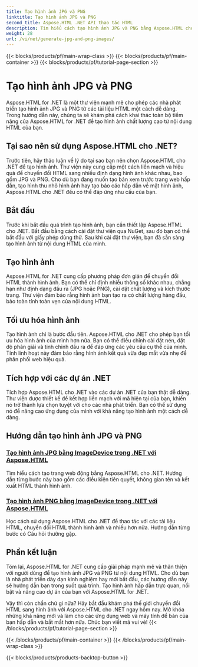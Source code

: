 ```yaml
---
title: Tạo hình ảnh JPG và PNG
linktitle: Tạo hình ảnh JPG và PNG
second_title: Aspose.HTML .NET API thao tác HTML
description: Tìm hiểu cách tạo hình ảnh JPG và PNG bằng Aspose.HTML cho .NET với hướng dẫn của chúng tôi. Tạo đồ họa tuyệt đẹp một cách dễ dàng.
weight: 28
url: /vi/net/generate-jpg-and-png-images/
---
```


{{< blocks/products/pf/main-wrap-class >}}
{{< blocks/products/pf/main-container >}}
{{< blocks/products/pf/tutorial-page-section >}}

# Tạo hình ảnh JPG và PNG

 
Aspose.HTML for .NET là một thư viện mạnh mẽ cho phép các nhà phát triển tạo hình ảnh JPG và PNG từ các tài liệu HTML một cách dễ dàng. Trong hướng dẫn này, chúng ta sẽ khám phá cách khai thác toàn bộ tiềm năng của Aspose.HTML for .NET để tạo hình ảnh chất lượng cao từ nội dung HTML của bạn.

## Tại sao nên sử dụng Aspose.HTML cho .NET?

Trước tiên, hãy thảo luận về lý do tại sao bạn nên chọn Aspose.HTML cho .NET để tạo hình ảnh. Thư viện này cung cấp một cách liền mạch và hiệu quả để chuyển đổi HTML sang nhiều định dạng hình ảnh khác nhau, bao gồm JPG và PNG. Cho dù bạn đang muốn tạo bản xem trước trang web hấp dẫn, tạo hình thu nhỏ hình ảnh hay tạo báo cáo hấp dẫn về mặt hình ảnh, Aspose.HTML cho .NET đều có thể đáp ứng nhu cầu của bạn.

## Bắt đầu

Trước khi bắt đầu quá trình tạo hình ảnh, bạn cần thiết lập Aspose.HTML cho .NET. Bắt đầu bằng cách cài đặt thư viện qua NuGet, sau đó bạn có thể bắt đầu với giấy phép dùng thử. Sau khi cài đặt thư viện, bạn đã sẵn sàng tạo hình ảnh từ nội dung HTML của mình.

## Tạo hình ảnh

Aspose.HTML for .NET cung cấp phương pháp đơn giản để chuyển đổi HTML thành hình ảnh. Bạn có thể chỉ định nhiều thông số khác nhau, chẳng hạn như định dạng đầu ra (JPG hoặc PNG), cài đặt chất lượng và kích thước trang. Thư viện đảm bảo rằng hình ảnh bạn tạo ra có chất lượng hàng đầu, bảo toàn tính toàn vẹn của nội dung HTML.

## Tối ưu hóa hình ảnh

Tạo hình ảnh chỉ là bước đầu tiên. Aspose.HTML cho .NET cho phép bạn tối ưu hóa hình ảnh của mình hơn nữa. Bạn có thể điều chỉnh cài đặt nén, đặt độ phân giải và tinh chỉnh đầu ra để đáp ứng các yêu cầu cụ thể của mình. Tính linh hoạt này đảm bảo rằng hình ảnh kết quả vừa đẹp mắt vừa nhẹ để phân phối web hiệu quả.

## Tích hợp với các dự án .NET

Tích hợp Aspose.HTML cho .NET vào các dự án .NET của bạn thật dễ dàng. Thư viện được thiết kế để kết hợp liền mạch với mã hiện tại của bạn, khiến nó trở thành lựa chọn tuyệt vời cho các nhà phát triển. Bạn có thể sử dụng nó để nâng cao ứng dụng của mình với khả năng tạo hình ảnh một cách dễ dàng.

## Hướng dẫn tạo hình ảnh JPG và PNG
### [Tạo hình ảnh JPG bằng ImageDevice trong .NET với Aspose.HTML](./generate-jpg-images-by-imagedevice/)
Tìm hiểu cách tạo trang web động bằng Aspose.HTML cho .NET. Hướng dẫn từng bước này bao gồm các điều kiện tiên quyết, không gian tên và kết xuất HTML thành hình ảnh.
### [Tạo hình ảnh PNG bằng ImageDevice trong .NET với Aspose.HTML](./generate-png-images-by-imagedevice/)
Học cách sử dụng Aspose.HTML cho .NET để thao tác với các tài liệu HTML, chuyển đổi HTML thành hình ảnh và nhiều hơn nữa. Hướng dẫn từng bước có Câu hỏi thường gặp.

## Phần kết luận

Tóm lại, Aspose.HTML for .NET cung cấp giải pháp mạnh mẽ và thân thiện với người dùng để tạo hình ảnh JPG và PNG từ nội dung HTML. Cho dù bạn là nhà phát triển dày dạn kinh nghiệm hay mới bắt đầu, các hướng dẫn này sẽ hướng dẫn bạn trong suốt quá trình. Tạo hình ảnh hấp dẫn trực quan, nổi bật và nâng cao dự án của bạn với Aspose.HTML for .NET.

Vậy thì còn chần chừ gì nữa? Hãy bắt đầu khám phá thế giới chuyển đổi HTML sang hình ảnh với Aspose.HTML cho .NET ngay hôm nay. Mở khóa những khả năng mới và làm cho các ứng dụng web và máy tính để bàn của bạn hấp dẫn và bắt mắt hơn nữa. Chúc bạn viết mã vui vẻ!
{{< /blocks/products/pf/tutorial-page-section >}}

{{< /blocks/products/pf/main-container >}}
{{< /blocks/products/pf/main-wrap-class >}}

{{< blocks/products/products-backtop-button >}}
